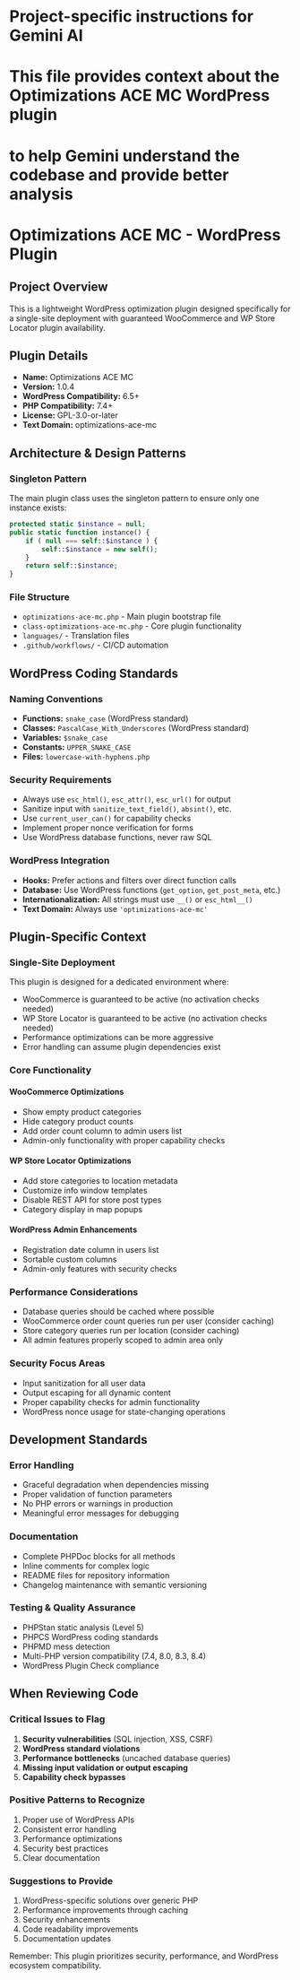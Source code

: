# Project-specific instructions for Gemini AI
# This file provides context about the Optimizations ACE MC WordPress plugin
# to help Gemini understand the codebase and provide better analysis

# Optimizations ACE MC - WordPress Plugin

## Project Overview
This is a lightweight WordPress optimization plugin designed specifically for a single-site deployment with guaranteed WooCommerce and WP Store Locator plugin availability.

## Plugin Details
- **Name:** Optimizations ACE MC
- **Version:** 1.0.4
- **WordPress Compatibility:** 6.5+
- **PHP Compatibility:** 7.4+
- **License:** GPL-3.0-or-later
- **Text Domain:** optimizations-ace-mc

## Architecture & Design Patterns

### Singleton Pattern
The main plugin class uses the singleton pattern to ensure only one instance exists:
```php
protected static $instance = null;
public static function instance() {
    if ( null === self::$instance ) {
        self::$instance = new self();
    }
    return self::$instance;
}
```

### File Structure
- `optimizations-ace-mc.php` - Main plugin bootstrap file
- `class-optimizations-ace-mc.php` - Core plugin functionality
- `languages/` - Translation files
- `.github/workflows/` - CI/CD automation

## WordPress Coding Standards

### Naming Conventions
- **Functions:** `snake_case` (WordPress standard)
- **Classes:** `PascalCase_With_Underscores` (WordPress standard)
- **Variables:** `$snake_case`
- **Constants:** `UPPER_SNAKE_CASE`
- **Files:** `lowercase-with-hyphens.php`

### Security Requirements
- Always use `esc_html()`, `esc_attr()`, `esc_url()` for output
- Sanitize input with `sanitize_text_field()`, `absint()`, etc.
- Use `current_user_can()` for capability checks
- Implement proper nonce verification for forms
- Use WordPress database functions, never raw SQL

### WordPress Integration
- **Hooks:** Prefer actions and filters over direct function calls
- **Database:** Use WordPress functions (`get_option`, `get_post_meta`, etc.)
- **Internationalization:** All strings must use `__()` or `esc_html__()`
- **Text Domain:** Always use `'optimizations-ace-mc'`

## Plugin-Specific Context

### Single-Site Deployment
This plugin is designed for a dedicated environment where:
- WooCommerce is guaranteed to be active (no activation checks needed)
- WP Store Locator is guaranteed to be active (no activation checks needed)
- Performance optimizations can be more aggressive
- Error handling can assume plugin dependencies exist

### Core Functionality

#### WooCommerce Optimizations
- Show empty product categories
- Hide category product counts
- Add order count column to admin users list
- Admin-only functionality with proper capability checks

#### WP Store Locator Optimizations  
- Add store categories to location metadata
- Customize info window templates
- Disable REST API for store post types
- Category display in map popups

#### WordPress Admin Enhancements
- Registration date column in users list
- Sortable custom columns
- Admin-only features with security checks

### Performance Considerations
- Database queries should be cached where possible
- WooCommerce order count queries run per user (consider caching)
- Store category queries run per location (consider caching)
- All admin features properly scoped to admin area only

### Security Focus Areas
- Input sanitization for all user data
- Output escaping for all dynamic content
- Proper capability checks for admin functionality
- WordPress nonce usage for state-changing operations

## Development Standards

### Error Handling
- Graceful degradation when dependencies missing
- Proper validation of function parameters
- No PHP errors or warnings in production
- Meaningful error messages for debugging

### Documentation
- Complete PHPDoc blocks for all methods
- Inline comments for complex logic
- README files for repository information
- Changelog maintenance with semantic versioning

### Testing & Quality Assurance
- PHPStan static analysis (Level 5)
- PHPCS WordPress coding standards
- PHPMD mess detection
- Multi-PHP version compatibility (7.4, 8.0, 8.3, 8.4)
- WordPress Plugin Check compliance

## When Reviewing Code

### Critical Issues to Flag
1. **Security vulnerabilities** (SQL injection, XSS, CSRF)
2. **WordPress standard violations**
3. **Performance bottlenecks** (uncached database queries)
4. **Missing input validation or output escaping**
5. **Capability check bypasses**

### Positive Patterns to Recognize
1. Proper use of WordPress APIs
2. Consistent error handling
3. Performance optimizations
4. Security best practices
5. Clear documentation

### Suggestions to Provide
1. WordPress-specific solutions over generic PHP
2. Performance improvements through caching
3. Security enhancements
4. Code readability improvements
5. Documentation updates

Remember: This plugin prioritizes security, performance, and WordPress ecosystem compatibility.
